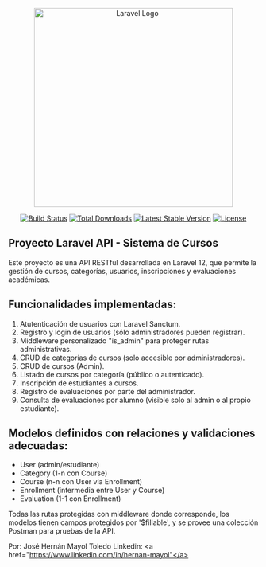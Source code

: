 <p align="center"><a href="https://laravel.com" target="_blank"><img src="https://raw.githubusercontent.com/laravel/art/master/logo-lockup/5%20SVG/2%20CMYK/1%20Full%20Color/laravel-logolockup-cmyk-red.svg" width="400" alt="Laravel Logo"></a></p>

<p align="center">
<a href="https://github.com/laravel/framework/actions"><img src="https://github.com/laravel/framework/workflows/tests/badge.svg" alt="Build Status"></a>
<a href="https://packagist.org/packages/laravel/framework"><img src="https://img.shields.io/packagist/dt/laravel/framework" alt="Total Downloads"></a>
<a href="https://packagist.org/packages/laravel/framework"><img src="https://img.shields.io/packagist/v/laravel/framework" alt="Latest Stable Version"></a>
<a href="https://packagist.org/packages/laravel/framework"><img src="https://img.shields.io/packagist/l/laravel/framework" alt="License"></a>
</p>

##                                  Proyecto Laravel API - Sistema de Cursos

Este proyecto es una API RESTful desarrollada en Laravel 12, que permite la gestión de cursos, categorías, usuarios, inscripciones y evaluaciones académicas.

## Funcionalidades implementadas:
1. Atutenticación de usuarios con Laravel Sanctum.
2. Registro y login de usuarios (sólo administradores pueden registrar).
3. Middleware personalizado "is_admin" para proteger rutas administrativas.
4. CRUD de categorías de cursos (solo accesible por administradores).
5. CRUD de cursos (Admin).
6. Listado de cursos por categoría (público o autenticado).
7. Inscripción de estudiantes a cursos.
8. Registro de evaluaciones por parte del administrador.
9. Consulta de evaluaciones por alumno (visible solo al admin o al propio estudiante).

## Modelos definidos con relaciones y validaciones adecuadas:
- User (admin/estudiante)
- Category (1-n con Course)
- Course (n-n con User vía Enrollment)
- Enrollment (intermedia entre User y Course)
- Evaluation (1-1 con Enrollment)

Todas las rutas protegidas con middleware donde corresponde, los modelos tienen campos protegidos por '$fillable', y se provee una colección Postman para pruebas de la API.

Por: José Hernán Mayol Toledo
Linkedin: <a href="https://www.linkedin.com/in/hernan-mayol"</a>